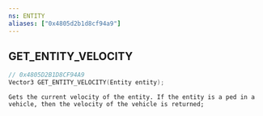 ```yaml
---
ns: ENTITY
aliases: ["0x4805d2b1d8cf94a9"]
---
```

## GET_ENTITY_VELOCITY

```c
// 0x4805D2B1D8CF94A9
Vector3 GET_ENTITY_VELOCITY(Entity entity);
```

```
Gets the current velocity of the entity. If the entity is a ped in a vehicle, then the velocity of the vehicle is returned;
```
